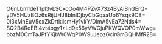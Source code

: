 O6nLbm1deT1pl3vLSCxcOo4M4PZvX73z4ByAiBnGErQ=
yDV5HUzBQz6sRijUHJ8bInlDjbyCbGqaaUo6Ysqx9C8=
0I3xMnEuV5oxZkDrtkiismHy1vkY/DlmA5vEa72Nds4=
SQ2B4RoEBI4vt4ogy1+Ld9e56yVWGjuPKWQVOP0mWwg=
bbzM0CmTaJPfYKjbW0WqP0W9uJepzGcirGm3QHMfR28=